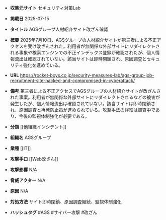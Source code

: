 - **収集元サイト**
セキュリティ対策Lab

- **掲載日**
2025-07-15

- **タイトル**
AGSグループ人材紹介サイト改ざん確認

- **概要**
2025年7月10日、AGSグループの人材紹介サイトが第三者による不正アクセスを受け改ざんされた。利用者が無関係な外部サイトにリダイレクトされる事象や検索エンジンでの不正インデックス登録が確認されたが、個人情報流出は確認されていない。該当サイトは即時閉鎖され、原因調査とセキュリティ強化を進めている。

- **URL**
https://rocket-boys.co.jp/security-measures-lab/ags-group-job-recruitment-site-hacked-and-compromised-in-cyberattack/

- **備考**
第三者による不正アクセスでAGSグループの人材紹介サイトが改ざんされた事案。利用者が無関係な外部サイトにリダイレクトされるなどの被害が発生したが、個人情報流出は確認されていない。該当サイトは即時閉鎖され、原因調査と再発防止策が進められている。攻撃手法の詳細は調査中であり、今後の監視体制強化が必要である。

- **分類**
[[他組織インシデント]]

- **組織名**
AGSグループ

- **業種**
[[IT]]

- **攻撃手口**
[[Web改ざん]]

- **攻撃影響**
N/A

- **脅威アクター**
N/A

- **原因**
N/A

- **対処方法**
サイト即時閉鎖、原因調査継続、監視体制強化

- **ハッシュタグ**
#AGS #サイバー攻撃 #改ざん
